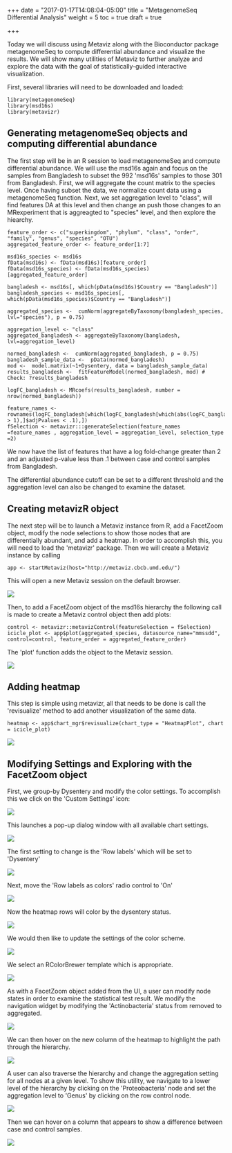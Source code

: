+++
date = "2017-01-17T14:08:04-05:00"
title = "MetagenomeSeq Differential Analysis"
weight = 5
toc = true
draft = true

+++

Today we will discuss using Metaviz along with the Bioconductor package metagenomeSeq to compute differential abundance and visualize the results.  We will show many utilities of Metaviz to further analyze and explore the data with the goal of statistically-guided interactive visualization.

First, several libraries will need to be downloaded and loaded:

```{r, eval=FALSE}
library(metagenomeSeq)
library(msd16s)
library(metavizr)
```
## Generating metagenomeSeq objects and computing differential abundance

The first step will be in an R session to load metagenomeSeq and compute differential abundance.  We will use the msd16s again and focus on the samples from Bangladesh to subset the 992 'msd16s' samples to those 301 from Bangladesh.  First, we will aggregate the count matrix to the species level.  Once having subset the data, we normalize count data using a metagenomeSeq function. Next, we set aggregation level to "class", will find features DA at this level and then change an push those changes to an MRexperiment that is aggreagted to "species" level, and then explore the hiearchy.

```{r, eval=FALSE}
feature_order <- c("superkingdom", "phylum", "class", "order", "family", "genus", "species", "OTU")
aggregated_feature_order <- feature_order[1:7]

msd16s_species <- msd16s
fData(msd16s) <- fData(msd16s)[feature_order]
fData(msd16s_species) <- fData(msd16s_species)[aggregated_feature_order]
  
bangladesh <- msd16s[, which(pData(msd16s)$Country == "Bangladesh")]
bangladesh_species <- msd16s_species[, which(pData(msd16s_species)$Country == "Bangladesh")]

aggregated_species <-  cumNorm(aggregateByTaxonomy(bangladesh_species, lvl="species"), p = 0.75)

aggregation_level <- "class"
aggregated_bangladesh <- aggregateByTaxonomy(bangladesh, lvl=aggregation_level)

normed_bangladesh <-  cumNorm(aggregated_bangladesh, p = 0.75)
bangladesh_sample_data <-  pData(normed_bangladesh)
mod <-  model.matrix(~1+Dysentery, data = bangladesh_sample_data)
results_bangladesh <-  fitFeatureModel(normed_bangladesh, mod) # Check: ?results_bangladesh
```

```{r, eval=FALSE}
logFC_bangladesh <- MRcoefs(results_bangladesh, number = nrow(normed_bangladesh))

feature_names <- rownames(logFC_bangladesh[which(logFC_bangladesh[which(abs(logFC_bangladesh$logFC) > 1),]$adjPvalues < .1),]) 
fSelection <- metavizr:::generateSelection(feature_names =feature_names , aggregation_level = aggregation_level, selection_type =2)
```

We now have the list of features that have a log fold-change greater than 2 and an adjusted p-value less than .1 between case and control samples from Bangladesh.  

The differential abundance cutoff can be set to a different threshold and the aggregation level can also be changed to examine the dataset.

## Creating metavizR object

The next step will be to launch a Metaviz instance from R, add a FacetZoom object, modify the node selections to show those nodes that are differentially abundant, and add a  heatmap.  In order to accomplish this, you will need to load the 'metavizr' package.  Then we will create a Metaviz instance by calling 

```{r, eval=FALSE}
app <- startMetaviz(host="http://metaviz.cbcb.umd.edu/")
```

This will open a new Metaviz session on the default browser.  

![](/images/metaviz/AppInitial.png)

Then, to add a FacetZoom object of the msd16s hierarchy the following call is made to create a Metaviz control object then add plots: 

```{r, eval=FALSE}
control <- metavizr::metavizControl(featureSelection = fSelection)
icicle_plot <- app$plot(aggregated_species, datasource_name="mmssdd", control=control, feature_order = aggregated_feature_order)
```

The 'plot' function adds the object to the Metaviz session.

![](/images/metaviz/IciclePlotPushed.png)

##  Adding heatmap

This step is simple using metavizr, all that needs to be done is call the 'revisualize' method to add another visualization of the same data.

```{r, eval=FALSE}
heatmap <- app$chart_mgr$revisualize(chart_type = "HeatmapPlot", chart = icicle_plot)
```

![](/images/metaviz/HeatmapAdded.png)

## Modifying Settings and Exploring with the FacetZoom object

First, we group-by Dysentery and modify the color settings.  To accomplish this we click on the 'Custom Settings' icon:

![](/images/metaviz/HeatmapSettingsHover.png)

This launches a pop-up dialog window with all available chart settings.

![](/images/metaviz/HeatmapSettingsPopup.png)

The first setting to change is the 'Row labels' which will be set to 'Dysentery'

![](/images/metaviz/HeatmapSettingsDysentery.png)

Next, move the 'Row labels as colors' radio control to 'On'

![](/images/metaviz/HeatmapSettingsGroupByOn.png)

Now the heatmap rows will color by the dysentery status.

![](/images/metaviz/HeatmapSettingsComplete.png)

We would then like to update the settings of the color scheme.  

![](/images/metaviz/HeatmapColorSettings.png)

We select an RColorBrewer template which is appropriate.

![](/images/metaviz/HeatmapColorSettingsComplete.png)

As with a FacetZoom object added from the UI, a user can modify node states in order to examine the statistical test result.  We modify the navigation widget by modifying the 'Actinobacteria' status from removed to aggregated. 

![](/images/metaviz/NavigationWidgetActino.png)

We can then hover on the new column of the heatmap to highlight the path through the hierarchy.

![](/images/metaviz/NavigationWidgetActinoHover.png)

A user can also traverse the hierarchy and change the aggregation setting for all nodes at a given level. To show this utility, we navigate to a lower level of the hierarchy by clicking on the 'Proteobacteria' node and set the aggregation level to 'Genus' by clicking on the row control node.

![](/images/metaviz/NavigationWidgetDescendProteoBacteriaSetGenusAsAgg.png)

Then we can hover on a column that appears to show a difference between case and control samples.

![](/images/metaviz/NavigationWidgetHeatmapHoverShigella.png)